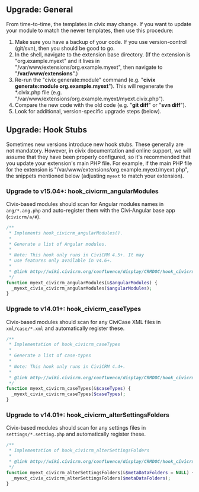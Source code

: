 ## Upgrade: General

From time-to-time, the templates in civix may change. If you want to update
your module to match the newer templates, then use this procedure:

1. Make sure you have a backup of your code. If you use version-control (git/svn), then you should be good to go.
2. In the shell, navigate to the extension base directory. (If the extension is "org.example.myext" and it lives in
   "/var/www/extensions/org.example.myext", then navigate to "**/var/www/extensions**".)
3. Re-run the "civix generate:module" command (e.g. "**civix generate:module org.example.myext**"). This will regenerate
   the *.civix.php file (e.g. "/var/www/extensions/org.example.myext/myext.civix.php").
4. Compare the new code with the old code (e.g. "**git diff**" or "**svn diff**").
5. Look for additional, version-specific upgrade steps (below).

## Upgrade: Hook Stubs

Sometimes new versions introduce new hook stubs. These generally are not
mandatory.  However, in civix documentation and online support, we will
assume that they have been properly configured, so it's recommended that you
update your extension's main PHP file.  For example, if the main PHP file
for the extension is "/var/www/extensions/org.example.myext/myext.php", the
snippets mentioned below (adjusting `myext` to match your extension).

### Upgrade to v15.04+: hook_civicrm_angularModules

Civix-based modules should scan for Angular modules names in `ang/*.ang.php`
and auto-register them with the Civi-Angular base app (`civicrm/a/#`).

```php
/**
 * Implements hook_civicrm_angularModules().
 *
 * Generate a list of Angular modules.
 *
 * Note: This hook only runs in CiviCRM 4.5+. It may
 * use features only available in v4.6+.
 *
 * @link http://wiki.civicrm.org/confluence/display/CRMDOC/hook_civicrm_caseTypes
 */
function myext_civicrm_angularModules(&$angularModules) {
  _myext_civix_civicrm_angularModules($angularModules);
}
```

### Upgrade to v14.01+: hook_civicrm_caseTypes

Civix-based modules should scan for any CiviCase XML files in
`xml/case/*.xml` and automatically register these.

```php
/**
 * Implementation of hook_civicrm_caseTypes
 *
 * Generate a list of case-types
 *
 * Note: This hook only runs in CiviCRM 4.4+.
 *
 * @link http://wiki.civicrm.org/confluence/display/CRMDOC/hook_civicrm_caseTypes
 */
function myext_civicrm_caseTypes(&$caseTypes) {
  _myext_civix_civicrm_caseTypes($caseTypes);
}
```

### Upgrade to v14.01+: hook_civicrm_alterSettingsFolders

Civix-based modules should scan for any settings files in
`settings/*.setting.php` and automatically register these.

```php
/**
 * Implementation of hook_civicrm_alterSettingsFolders
 *
 * @link http://wiki.civicrm.org/confluence/display/CRMDOC/hook_civicrm_alterSettingsFolders
 */
function myext_civicrm_alterSettingsFolders(&$metaDataFolders = NULL) {
  _myext_civix_civicrm_alterSettingsFolders($metaDataFolders);
}
```
